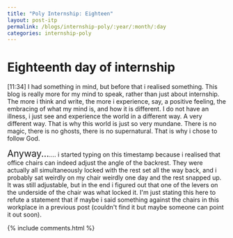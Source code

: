 ```yaml
---
title: "Poly Internship: Eighteen"
layout: post-itp
permalink: /blogs/internship-poly/:year/:month/:day
categories: internship-poly
---
```

# Eighteenth day of internship

<span class="timestamp">[11:34]</span> I had something in mind, but before that i realised something. This blog is really more for my mind to speak, rather than just about internship. The more i think and write, the more i experience, say, a positive feeling, the embracing of what my mind is, and how it is different. I do not have an illness, i just see and experience the world in a different way. A very different way. That is why this world is just so very mundane. There is no magic, there is no ghosts, there is no supernatural. That is why i chose to follow God.

<span style="font-size:150%;">Anyway...</span>.... i started typing on this timestamp because i realised that office chairs can indeed adjust the angle of the backrest. They were actually all simultaneously locked with the rest set all the way back, and i probably sat weirdly on my chair weirdly one day and the rest snapped up. It was still adjustable, but in the end i figured out that one of the levers on the underside of the chair was what locked it. I'm just stating this here to refute a statement that if maybe i said something against the chairs in this workplace in a previous post (couldn't find it but maybe someone can point it out soon).



{% include comments.html %}
